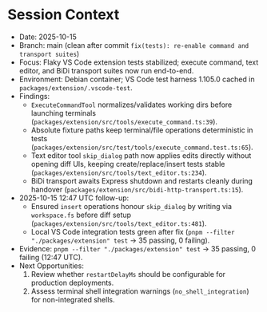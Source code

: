 # Session Context

- Date: 2025-10-15
- Branch: main (clean after commit `fix(tests): re-enable command and transport suites`)
- Focus: Flaky VS Code extension tests stabilized; execute command, text editor, and BiDi transport suites now run end-to-end.
- Environment: Debian container; VS Code test harness 1.105.0 cached in `packages/extension/.vscode-test`.
- Findings:
  - `ExecuteCommandTool` normalizes/validates working dirs before launching terminals (`packages/extension/src/tools/execute_command.ts:39`).
  - Absolute fixture paths keep terminal/file operations deterministic in tests (`packages/extension/src/test/tools/execute_command.test.ts:65`).
  - Text editor tool `skip_dialog` path now applies edits directly without opening diff UIs, keeping create/replace/insert tests stable (`packages/extension/src/tools/text_editor.ts:234`).
  - BiDi transport awaits Express shutdown and restarts cleanly during handover (`packages/extension/src/bidi-http-transport.ts:15`).
- 2025-10-15 12:47 UTC follow-up:
  - Ensured `insert` operations honour `skip_dialog` by writing via `workspace.fs` before diff setup (`packages/extension/src/tools/text_editor.ts:481`).
  - Local VS Code integration tests green after fix (`pnpm --filter "./packages/extension" test` → 35 passing, 0 failing).
- Evidence: `pnpm --filter "./packages/extension" test` → 35 passing, 0 failing (12:47 UTC).
- Next Opportunities:
  1. Review whether `restartDelayMs` should be configurable for production deployments.
  2. Assess terminal shell integration warnings (`no_shell_integration`) for non-integrated shells.
